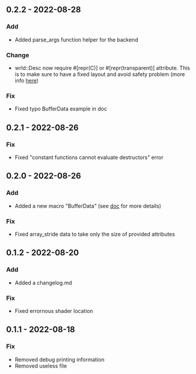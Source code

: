 ## 0.2.2 - 2022-08-28
### Add
- Added parse_args function helper for the backend
### Change
- wrld::Desc now require #[repr(C)] or #[repr(transparent)] attribute. This is to make sure to have a fixed layout and avoid safety problem
(more info [here](https://github.com/CorentinDeblock/wrld/issues/1))
### Fix
- Fixed typo BufferData example in doc
## 0.2.1 - 2022-08-26
### Fix
- Fixed "constant functions cannot evaluate destructors" error
## 0.2.0 - 2022-08-26
### Add
- Added a new macro "BufferData" (see [doc](https://docs.rs/wrld/0.2.2/wrld/derive.BufferData.html) for more details)
### Fix
- Fixed array_stride data to take only the size of provided attributes

## 0.1.2 - 2022-08-20
### Add
- Added a changelog.md
### Fix
- Fixed errornous shader location
## 0.1.1 - 2022-08-18
### Fix
- Removed debug printing information
- Removed useless file